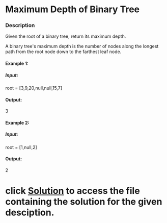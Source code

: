 # Maximum Depth of Binary Tree


### Description
Given the root of a binary tree, return its maximum depth.

A binary tree's maximum depth is the number of nodes along the longest path from the root node down to the farthest leaf node.

 

#### Example 1:
##### Input:
root = [3,9,20,null,null,15,7]
#### Output:
3

#### Example 2:
##### Input:
root = [1,null,2]
#### Output:
2
 
# click [Solution](Maximum_Depth_of_Binary_Tree.py) to access the file containing the solution for the given desciption.

